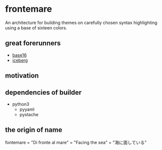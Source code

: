 # frontemare

An architecture for building themes on carefully chosen syntax highlighting using a base of sixteen colors.

## great forerunners

- [base16](https://github.com/chriskempson/base16)
- [iceberg](https://cocopon.github.io/iceberg.vim/)

## motivation

## dependencies of builder

- python3
    - pyyaml
    - pystache

## the origin of name

fontemare = "Di fronte al mare" = "Facing the sea" = "海に面している"
